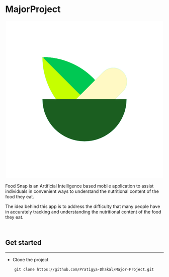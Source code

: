 # MajorProject
<p align ="center">
    <img src="./assets/images/FoodSnapLogo.png" alt="food snap logo" />
</p>

<p>
    Food Snap is an Artificial Intelligence based mobile application to assist individuals in convenient ways to understand the nutritional content of the food they eat.
</p>
<p>
   The idea behind this app is to address the difficulty that many people have in accurately tracking and understanding the nutritional content of the food they eat.
</p>

<br />
<h2>Get started</h2>
<hr />

- Clone the project
```
    git clone https://github.com/Pratigya-Dhakal/Major-Project.git
```
